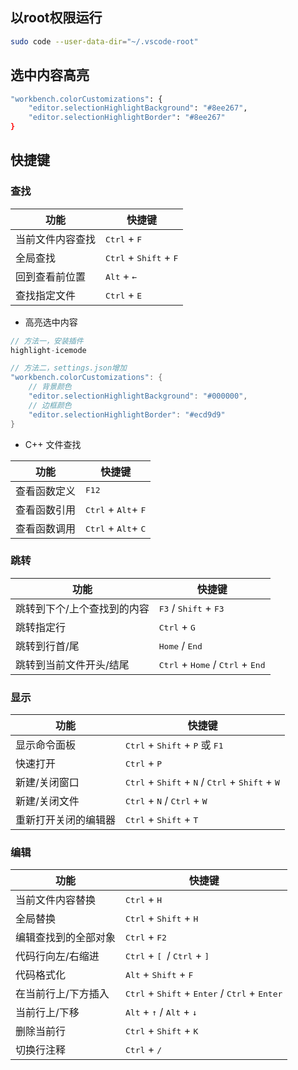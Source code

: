 <!--
 * @Description: 
 * @Version: 1.0
 * @Author: DaLao
 * @Email: dalao_li@163.com
 * @Date: 2021-10-12 23:24:59
 * @LastEditors: DaLao
 * @LastEditTime: 2022-01-12 20:03:39
-->

## 以root权限运行

```sh
sudo code --user-data-dir="~/.vscode-root"
```

## 选中内容高亮

```sh
"workbench.colorCustomizations": {
    "editor.selectionHighlightBackground": "#8ee267",
    "editor.selectionHighlightBorder": "#8ee267"  
}
```

## 快捷键

### 查找

| 功能             | 快捷键                                            |
| ---------------- | ------------------------------------------------- |
| 当前文件内容查找 | <kbd>Ctrl</kbd> + <kbd>F</kbd>                    |
| 全局查找         | <kbd>Ctrl</kbd> + <kbd>Shift</kbd> + <kbd>F</kbd> |
| 回到查看前位置   | <kbd>Alt</kbd> + <kbd>←</kbd>                     |
| 查找指定文件     | <kbd>Ctrl</kbd> + <kbd>E</kbd>                    |

- 高亮选中内容

```c
// 方法一，安装插件
highlight-icemode

// 方法二，settings.json增加
"workbench.colorCustomizations": {
    // 背景颜色
    "editor.selectionHighlightBackground": "#000000",
    // 边框颜色
    "editor.selectionHighlightBorder": "#ecd9d9"  
}
```

- C++ 文件查找

| 功能         | 快捷键                                         |
| ------------ | ---------------------------------------------- |
| 查看函数定义 | <kbd>F12</kbd>                                 |
| 查看函数引用 | <kbd>Ctrl</kbd> + <kbd>Alt</kbd>+ <kbd>F</kbd> |
| 查看函数调用 | <kbd>Ctrl</kbd> + <kbd>Alt</kbd>+ <kbd>C</kbd> |


### 跳转

| 功能                        | 快捷键                                                               |
| --------------------------- | -------------------------------------------------------------------- |
| 跳转到下个/上个查找到的内容 | <kbd>F3</kbd> / <kbd>Shift</kbd> + <kbd>F3</kbd>                     |
| 跳转指定行                  | <kbd>Ctrl</kbd> + <kbd>G</kbd>                                       |
| 跳转到行首/尾               | <kbd>Home</kbd> / <kbd>End</kbd>                                     |
| 跳转到当前文件开头/结尾     | <kbd>Ctrl</kbd> + <kbd>Home</kbd> / <kbd>Ctrl</kbd> + <kbd>End</kbd> |


### 显示

| 功能                 | 快捷键                                                                                                |
| -------------------- | ----------------------------------------------------------------------------------------------------- |
| 显示命令面板         | <kbd>Ctrl</kbd> + <kbd>Shift</kbd> + <kbd>P</kbd> 或 <kbd>F1</kbd>                                    |
| 快速打开             | <kbd>Ctrl</kbd> + <kbd>P</kbd>                                                                        |
| 新建/关闭窗口        | <kbd>Ctrl</kbd> + <kbd>Shift</kbd> + <kbd>N</kbd> / <kbd>Ctrl</kbd> + <kbd>Shift</kbd> + <kbd>W</kbd> |
| 新建/关闭文件        | <kbd>Ctrl</kbd> + <kbd>N</kbd> / <kbd>Ctrl</kbd> + <kbd>W</kbd>                                       |
| 重新打开关闭的编辑器 | <kbd>Ctrl</kbd> + <kbd>Shift</kbd> + <kbd>T</kbd>                                                     |

### 编辑

| 功能                 | 快捷键                                                                                       |
| -------------------- | -------------------------------------------------------------------------------------------- |
| 当前文件内容替换     | <kbd>Ctrl</kbd> + <kbd>H</kbd>                                                               |
| 全局替换             | <kbd>Ctrl</kbd> + <kbd>Shift</kbd> + <kbd>H</kbd>                                            |
| 编辑查找到的全部对象 | <kbd>Ctrl</kbd> + <kbd>F2</kbd>                                                              |
| 代码行向左/右缩进    | <kbd>Ctrl</kbd> + <kbd>[ </kbd> / <kbd>Ctrl</kbd> + <kbd>] </kbd>                            |
| 代码格式化           | <kbd>Alt</kbd> + <kbd>Shift</kbd> + <kbd>F</kbd>                                             |
| 在当前行上/下方插入  | <kbd>Ctrl</kbd> + <kbd>Shift</kbd> + <kbd>Enter</kbd>  /  <kbd>Ctrl</kbd> + <kbd>Enter</kbd> |
| 当前行上/下移        | <kbd>Alt</kbd> + <kbd>↑</kbd> / <kbd>Alt</kbd> + <kbd>↓</kbd>                                |
| 删除当前行           | <kbd>Ctrl</kbd> + <kbd>Shift</kbd> + <kbd>K</kbd>                                            |
| 切换行注释           | <kbd>Ctrl</kbd> + <kbd>/</kbd>                                                               |